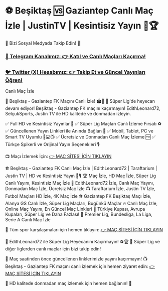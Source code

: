 #  ⚽ Beşiktaş 🆚 Gaziantep Canlı Maç İzle | JustinTV | Kesintisiz Yayın 🎥🏆
📲 Bizi Sosyal Medyada Takip Edin! 🔗

<h3><a href="https://tinyurl.com/3fnm62ak">📢 Telegram Kanalımız: 👉 Katıl ve Canlı Maçları Kaçırma!</a></h3>

<h3><a href="https://tinyurl.com/3fnm62ak">🐦 Twitter (X) Hesabımız: 👉 Takip Et ve Güncel Yayınları Öğren!</a></h3>

Canlı Maç İzle

🎯 Beşiktaş - Gaziantep FK Maçını Canlı İzle! 🏟️📡
📌 Süper Lig'de heyecan devam ediyor! Beşiktaş - Gaziantep FK maçını kaçırmayın! EdithLeonard72, SelçukSports, Justin TV ile HD kalitede ve donmadan izleyin.

✅ Full HD ve Kesintisiz Yayınlar 🎥
✅ Süper Lig Maçları Canlı İzleme Fırsatı ⚽
✅ Güncellenen Yayın Linkleri ile Anında Bağlan 🔄
✅ Mobil, Tablet, PC ve Smart TV Uyumlu 📱💻📺
✅ Ücretsiz ve Donmadan Canlı Maç İzleme 🆓
✅ Türkçe Spikerli ve Orijinal Yayın Seçenekleri 🎙️

📺 Maçı İzlemek İçin: [👉 MAÇ SİTESİ İÇİN TIKLAYIN](https://tinyurl.com/3fnm62ak)

⚽ Beşiktaş - Gaziantep FK Canlı Maç İzle | EdithLeonard72 | Taraftarium | Justin TV | HD ve Kesintisiz Yayın 📡🎙️
🏆 Maç İzle, HD Maç İzle, Süper Lig Canlı Yayını, Kesintisiz Maç İzle
📡 EdithLeonard72 İzle, Canlı Maç Yayını, Donmadan Maç İzle, Ücretsiz Maç İzle
📺 Taraftarium İzle, Justin TV İzle, Futbol Maçları HD İzle, 4K Maç İzle
⚽ Gaziantep FK Beşiktaş Maçı İzle, Alanya GS Canlı İzle, Süper Lig Maçları, Bugünkü Maçlar
🔥 Canlı Maç İzle, Online Maç Yayını, En Güncel Maç Linkleri
🏅 Türkiye Kupası, Avrupa Kupaları, Süper Lig ve Daha Fazlası!
📌 Premier Lig, Bundesliga, La Liga, Serie A Canlı Maç İzle

📌 Tüm spor karşılaşmaları için hemen tıklayın: [👉 MAÇ SİTESİ İÇİN TIKLAYIN](https://tinyurl.com/3fnm62ak)

🚀 EdithLeonard72 ile Süper Lig Heyecanını Kaçırmayın! ⚽🏆
🏅 Süper Lig ve diğer liglerden canlı maçlar için bizi takip edin!

📢 Maç saatinden önce güncellenen linklerimizle yayını kaçırmayın!
📺 Beşiktaş - Gaziantep FK maçını canlı izlemek için hemen ziyaret edin: [👉 MAÇ SİTESİ İÇİN TIKLAYIN](https://tinyurl.com/3fnm62ak)

🌟 HD kalitede donmadan maç izlemek için hemen bağlanın! 🎉
